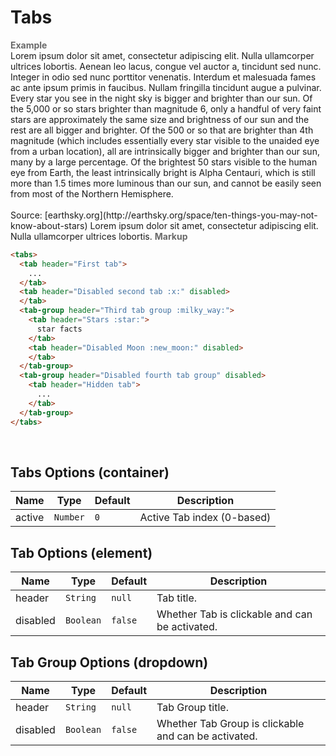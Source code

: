 # Tabs

<tip-box border-left-color="#00B0F0">
  <i style="font-style: normal; font-weight: bold; color: dimgray">Example</i><br>
  <tabs>
    <tab header="First tab">
      Lorem ipsum dolor sit amet, consectetur adipiscing elit. Nulla ullamcorper ultrices lobortis. Aenean leo lacus, congue vel auctor a, tincidunt sed nunc. Integer in odio sed nunc porttitor venenatis. Interdum et malesuada fames ac ante ipsum primis in faucibus. Nullam fringilla tincidunt augue a pulvinar.
    </tab>
    <tab header="Disabled second tab :x:" disabled> 
    </tab>
    <tab-group header="Third tab group :milky_way:">
      <tab header="Stars :star:">
        Every star you see in the night sky is bigger and brighter than our sun. Of the 5,000 or so stars brighter than magnitude 6, only a handful of very faint stars are approximately the same size and brightness of our sun and the rest are all bigger and brighter. Of the 500 or so that are brighter than 4th magnitude (which includes essentially every star visible to the unaided eye from a urban location), all are intrinsically bigger and brighter than our sun, many by a large percentage. Of the brightest 50 stars visible to the human eye from Earth, the least intrinsically bright is Alpha Centauri, which is still more than 1.5 times more luminous than our sun, and cannot be easily seen from most of the Northern Hemisphere.<br><br>Source: <md>[earthsky.org](http://earthsky.org/space/ten-things-you-may-not-know-about-stars)</md>
      </tab>
      <tab header="Disabled Moon :new_moon:" disabled>
      </tab>
    </tab-group>
    <tab-group header="Disabled fourth tab group" disabled>
      <tab header="Hidden tab">
        Lorem ipsum dolor sit amet, consectetur adipiscing elit. Nulla ullamcorper ultrices lobortis.
      </tab>
    </tab-group>
  </tabs>
</tip-box>

<tip-box border-left-color="black">
<i style="font-style: normal; font-weight: bold; color: dimgray">Markup</i>

```html
<tabs>
  <tab header="First tab">
    ...
  </tab>
  <tab header="Disabled second tab :x:" disabled> 
  </tab>
  <tab-group header="Third tab group :milky_way:">
    <tab header="Stars :star:">
      star facts 
    </tab>
    <tab header="Disabled Moon :new_moon:" disabled>
    </tab>
  </tab-group>
  <tab-group header="Disabled fourth tab group" disabled>
    <tab header="Hidden tab">
      ...
    </tab>
  </tab-group>
</tabs>
```
</tip-box>
<br>

## Tabs Options (container)
Name | Type | Default | Description
--- | --- | --- | ---
active | `Number` | `0` | Active Tab index (0-based)

## Tab Options (element)
Name | Type | Default | Description
--- | --- | --- | ---
header | `String` | `null` | Tab title.
disabled | `Boolean` | `false` | Whether Tab is clickable and can be activated.

## Tab Group Options (dropdown)
Name | Type | Default | Description
--- | --- | --- | ---
header | `String` | `null` | Tab Group title.
disabled | `Boolean` | `false` | Whether Tab Group is clickable and can be activated.
